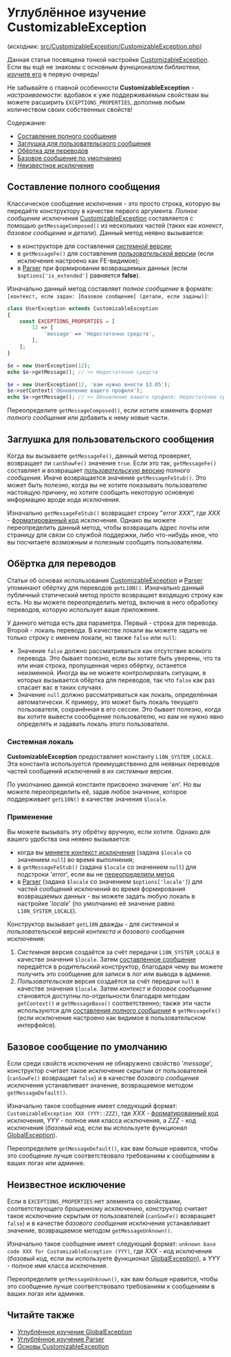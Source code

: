 # Углублённое изучение CustomizableException

(исходник:
[src/CustomizableException/CustomizableException.php](../../../../src/CustomizableException/CustomizableException.php))

Данная статья посвящена тонкой настройке [CustomizableException](../dummies/customizable-exception.md). Если вы ещё не
знакомы с основным функционалом библиотеки, [изучите его](../dummies/about.md) в первую очередь!

Не забывайте о главной особенности **CustomizableException** - _настраиваемости_: вдобавок к уже
поддерживаемым свойствам вы можете расширить `EXCEPTIONS_PROPERTIES`, дополнив любым количеством своих собственных
свойств!

Содержание:
- [Составление полного сообщения](#составление-полного-сообщения)
- [Заглушка для пользовательского сообщения](#заглушка-для-пользовательского-сообщения)
- [Обёртка для переводов](#обёртка-для-переводов)
- [Базовое сообщение по умолчанию](#базовое-сообщение-по-умолчанию)
- [Неизвестное исключение](#неизвестное-исключение)

## Составление полного сообщения

Классическое сообщение исключения - это просто строка, которую вы передаёте конструктору в качестве первого аргумента.
_Полное сообщение_ исключения [CustomizableException](../dummies/customizable-exception.md) составляется с помощью
`getMessageComposed()` из нескольких частей (таких как _конекст_, _базовое сообщение_ и _детали_). Данный метод неявно
вызывается:
- в конструкторе для составления [_системной_ версии](#обёртка-для-переводов);
- в `getMessageFe()` для составления [_пользовательской_ версии](#обёртка-для-переводов) (если исключение настроено
как FE-видимое);
- в [Parser](../dummies/parser.md#возвращаемые-данные) при формировании возвращаемых данных (если
`$options['is_extended']` равняется **false**).

Изначально данный метод составляет _полное сообщение_ в формате:
`[контекст, если задан: ]базовое сообщение[ (детали, если заданы)]`:

```php
class UserException extends CustomizableException
{
    const EXCEPTIONS_PROPERTIES = [
        12 => [
            'message' => 'Недостаточно средств',
        ],
    ];
}

$e = new UserException(12);
echo $e->getMessage(); // >> Недостаточно средств

$e = new UserException(12, 'вам нужно внести $3.05');
$e->setContext('Обновление вашего профиля');
echo $e->getMessage(); // >> Обновление вашего профиля: Недостаточно средств (вам нужно внести $3.05)
```

Переопределите `getMessageComposed()`, если хотите изменить формат _полного сообщения_ или добавить к нему новые части.

## Заглушка для пользовательского сообщения

Когда вы вызываете `getMessageFe()`, данный метод проверяет, возвращает ли `canShowFe()` значение `true`. Если это так,
`getMessageFe()` составляет и возвращает [_пользовательскую_ версию](#обёртка-для-переводов) _полного сообщения_. Иначе
возвращается значение `getMessageFeStub()`. Это может быть полезно, когда вы не хотите показывать пользователю
настоящую причину, но хотите сообщить некоторую основную информацию вроде кода исключения.

Изначально `getMessageFeStub()` возвращает строку "_error XXX_", где _XXX_ -
[форматированный код](global-exception.md#форматирование-глобальных-кодов) исключения. Однако вы можете переопределить
данный метод, чтобы возвращать адрес почты или страницу для связи со службой поддержки, либо что-нибудь иное, что вы
посчитаете возможным и полезным сообщить пользователям.

## Обёртка для переводов

Статьи об основах использования [CustomizableException](../dummies/customizable-exception.md#настройка) и
[Parser](../dummies/parser.md#возвращаемые-данные) упоминают обёртку для переводов `getL10N()`. Изначально данный
публичный статический метод просто возвращает входящую строку как есть. Но вы можете переопределить метод, включив в
него обработку переводов, которую использует ваше приложение.

У данного метода есть два параметра. Первый - строка для перевода. Второй - локаль перевода. В качестве локали вы
можете задать не только строку с именем локали, но также `false` или `null`:
- Значение `false` должно рассматриваться как отсутствие всякого перевода. Это бывает полезно, если вы хотите быть
уверены, что та или иная строка, пропущенная через обёртку, останется неизменной. Иногда вы не можете контролировать
ситуации, в которых вызывается обёртка для переводов, так что `false` как раз спасает вас в таких случаях.
- Значение `null` должно рассматриваться как локаль, определённая автоматически. К примеру, это может быть локаль
текущего пользователя, сохранённая в его сессии. Это бывает полезно, когда вы хотите вывести соообщение пользователю,
но вам не нужно явно определять и задавать локаль этого пользователя.

### Системная локаль

**CustomizableException** предоставляет константу `L10N_SYSTEM_LOCALE`. Эта константа используется преимущественно
для неявных переводов частей сообщений исключений в их _системные_ версии.

По умолчанию данной константе присвоено значение '_en_'. Но вы можете переопределить её, задав любое значение, которое
поддерживает `getL10N()` в качестве значения `$locale`.

### Применение

Вы можете вызывать эту обрётку вручную, если хотите. Однако для вашего удобства она неявно вызывается:
- когда вы [меняете контекст исключения](../dummies/customizable-exception.md#контекст-исключения) (задана `$locale`
со значением `null`) во время выполнения;
- в `getMessageFeStub()` (задана `$locale` со значением `null`) для подстроки '_error_', если вы не
[переопределили метод](#заглушка-для-пользовательского-сообщения)
- в [Parser](../dummies/parser.md#возвращаемые-данные) (задана `$locale` со значением `$options['locale']`) для частей
сообщений исключений во время формирования возвращаемых данных - вы можете задать любую локаль в настройке '_locale_'
(по умолчанию её значение равно `L10N_SYSTEM_LOCALE`).

Конструктор вызывает `getL10N` дважды - для _системной_ и _пользовательской_ версий _контекста_ и _базового сообщения_
исключения:
1. _Системная_ версия создаётся за счёт передачи `L10N_SYSTEM_LOCALE` в качестве значения `$locale`. Затем
[составленное сообщение](#составление-полного-сообщения) передаётся в родительский конструктор, благодаря чему вы
можете получить это сообщение для записи в лог или вывода в админке.
1. _Пользовательская_ версия создаётся за счёт передачи `null` в качестве значения `$locale`. Затем _контекст_ и
_базовое сообщение_ становятся доступны по-отдельности благодаря методам `getContext()` и `getMessageBase()`
соответственно; также эти части используются для [составления _полного сообщения_](#составление-полного-сообщения)
в `getMessageFe()` (если исключение настроено как видимое в пользовательском интерфейсе).

## Базовое сообщение по умолчанию

Если среди свойств исключения не обнаружено свойство '_message_', конструктор считает такое исключение скрытым от
пользователей (`canSowFe()` возвращает `false`) и в качестве _базового сообщения_ исключения устанавливает значение,
возвращаемое методом `getMessageDefault()`.

Изначально такое сообщение имеет следующий формат: `CustomizableException XXX (YYY::ZZZ)`, где _XXX_ -
[форматированный код](global-exception.md#форматирование-глобальных-кодов) исключения, _YYY_ - полное имя класса
исключения, а _ZZZ_ - код исключения (_базовый код_, если вы используете функционал
[GlobalException](../dummies/global-exception.md#как-это-работает)).

Переопределите `getMessageDefault()`, как вам больше нравится, чтобы это сообщение лучше соответствовало требованиям
к сообщениям в ваших логах или админке.

## Неизвестное исключение

Если в `EXCEPTIONS_PROPERTIES` нет элемента со свойствами, соответствующего брошенному исключению, конструктор считает
такое исключение скрытым от пользователей (`canSowFe()` возвращает `false`) и в качестве _базового сообщения_
исключения устанавливает значение, возвращаемое методом `getMessageUnknown()`.

Изначально такое сообщение имеет следующий формат: `unknown base code XXX for CustomizableException (YYY)`, где _XXX_ -
код исключения (_базовый код_, если вы используете функционал
[GlobalException](../dummies/global-exception.md#как-это-работает)), а _YYY_ - полное имя класса исключения.

Переопределите `getMessageUnknown()`, как вам больше нравится, чтобы это сообщение лучше соответствовало требованиям
к сообщениям в ваших логах или админке.

## Читайте также

- [Углублённое изучение GlobalException](global-exception.md)
- [Углублённое изучение Parser](parser.md)
- [Основы CustomizableException](../dummies/customizable-exception.md)
